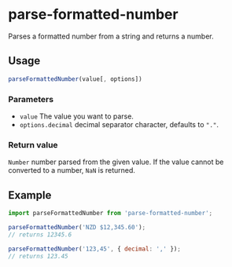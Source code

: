 # parse-formatted-number

Parses a formatted number from a string and returns a number.

## Usage

```js
parseFormattedNumber(value[, options])
```

### Parameters

- `value` The value you want to parse.
- `options.decimal` decimal separator character, defaults to `"."`.

### Return value

`Number` number parsed from the given value. If the value cannot be converted to a number, `NaN` is returned.

## Example

```js
import parseFormattedNumber from 'parse-formatted-number';

parseFormattedNumber('NZD $12,345.60');
// returns 12345.6

parseFormattedNumber('123,45', { decimal: ',' });
// returns 123.45
```

